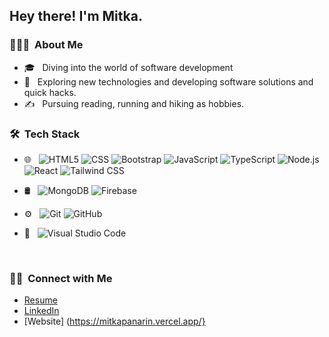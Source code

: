 <h2> Hey there! I'm Mitka.</h2>

<h3> 👨🏻‍💻 &nbsp;About Me </h3>

- 🎓 &nbsp; Diving into the world of software development
- 🤔 &nbsp; Exploring new technologies and developing software solutions and quick hacks.
- ✍️ &nbsp; Pursuing reading, running and hiking as hobbies.

<h3> 🛠 &nbsp;Tech Stack</h3>

- 🌐 &nbsp;
  ![HTML5](https://img.shields.io/badge/-HTML5-333333?style=flat&logo=HTML5)
  ![CSS](https://img.shields.io/badge/-CSS-333333?style=flat&logo=CSS3&logoColor=1572B6)
  ![Bootstrap](https://img.shields.io/badge/-Bootstrap-333333?style=flat&logo=bootstrap)
  ![JavaScript](https://img.shields.io/badge/-JavaScript-333333?style=flat&logo=javascript)
  ![TypeScript](https://img.shields.io/badge/-Typescript-333333?style=flat&logo=typescript)
  ![Node.js](https://img.shields.io/badge/-Node.js-333333?style=flat&logo=node.js)
  ![React](https://img.shields.io/badge/-React-333333?style=flat&logo=react)
  ![Tailwind CSS](https://img.shields.io/badge/-Tailwind%20CSS-000000?style=flat&logo=Tailwind%20CSS&logoColor=white)


- 🛢 &nbsp;
  ![MongoDB](https://img.shields.io/badge/-MongoDB-333333?style=flat&logo=mongodb)
  ![Firebase](https://img.shields.io/badge/-Firebase-333333?style=flat&logo=firebase)
- ⚙️ &nbsp;
  ![Git](https://img.shields.io/badge/-Git-333333?style=flat&logo=git)
  ![GitHub](https://img.shields.io/badge/-GitHub-333333?style=flat&logo=github)
- 🔧 &nbsp;
  ![Visual Studio Code](https://img.shields.io/badge/-Visual%20Studio%20Code-333333?style=flat&logo=visual-studio-code&logoColor=007ACC)

<br/>

<h3> 🤝🏻 &nbsp;Connect with Me </h3>

* [Resume](https://resume.io/r/n8Sgx9pCO)
* [LinkedIn](https://www.linkedin.com/in/mitka-panarin/)
* [Website] (https://mitkapanarin.vercel.app/}
